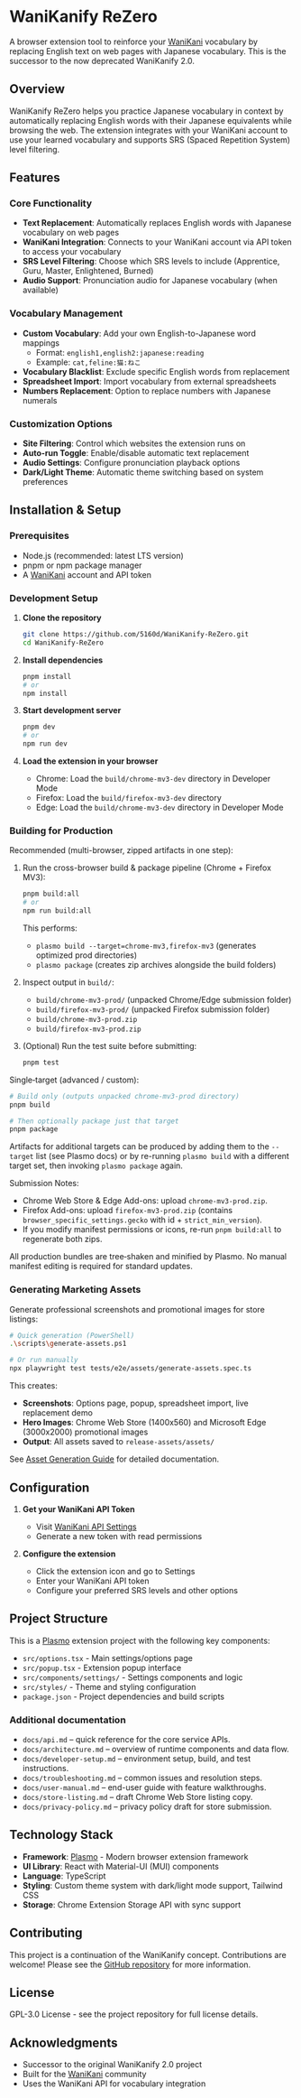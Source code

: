 ﻿# WaniKanify ReZero

A browser extension tool to reinforce your [WaniKani](https://wanikani.com) vocabulary by replacing English text on web pages with Japanese vocabulary. This is the successor to the now deprecated WaniKanify 2.0.

## Overview

WaniKanify ReZero helps you practice Japanese vocabulary in context by automatically replacing English words with their Japanese equivalents while browsing the web. The extension integrates with your WaniKani account to use your learned vocabulary and supports SRS (Spaced Repetition System) level filtering.

## Features

### Core Functionality
- **Text Replacement**: Automatically replaces English words with Japanese vocabulary on web pages
- **WaniKani Integration**: Connects to your WaniKani account via API token to access your vocabulary
- **SRS Level Filtering**: Choose which SRS levels to include (Apprentice, Guru, Master, Enlightened, Burned)
- **Audio Support**: Pronunciation audio for Japanese vocabulary (when available)

### Vocabulary Management
- **Custom Vocabulary**: Add your own English-to-Japanese word mappings
  - Format: `english1,english2:japanese:reading`
  - Example: `cat,feline:猫:ねこ`
- **Vocabulary Blacklist**: Exclude specific English words from replacement
- **Spreadsheet Import**: Import vocabulary from external spreadsheets
- **Numbers Replacement**: Option to replace numbers with Japanese numerals

### Customization Options
- **Site Filtering**: Control which websites the extension runs on
- **Auto-run Toggle**: Enable/disable automatic text replacement
- **Audio Settings**: Configure pronunciation playback options
- **Dark/Light Theme**: Automatic theme switching based on system preferences

## Installation & Setup

### Prerequisites
- Node.js (recommended: latest LTS version)
- pnpm or npm package manager
- A [WaniKani](https://wanikani.com) account and API token

### Development Setup

1. **Clone the repository**
   ```bash
   git clone https://github.com/5160d/WaniKanify-ReZero.git
   cd WaniKanify-ReZero
   ```

2. **Install dependencies**
   ```bash
   pnpm install
   # or
   npm install
   ```

3. **Start development server**
   ```bash
   pnpm dev
   # or
   npm run dev
   ```

4. **Load the extension in your browser**
   - Chrome: Load the `build/chrome-mv3-dev` directory in Developer Mode
   - Firefox: Load the `build/firefox-mv3-dev` directory
   - Edge: Load the `build/chrome-mv3-dev` directory in Developer Mode

### Building for Production

Recommended (multi-browser, zipped artifacts in one step):

1. Run the cross-browser build & package pipeline (Chrome + Firefox MV3):
   ```bash
   pnpm build:all
   # or
   npm run build:all
   ```
   This performs:
   - `plasmo build --target=chrome-mv3,firefox-mv3` (generates optimized prod directories)
   - `plasmo package` (creates zip archives alongside the build folders)

2. Inspect output in `build/`:
   - `build/chrome-mv3-prod/` (unpacked Chrome/Edge submission folder)
   - `build/firefox-mv3-prod/` (unpacked Firefox submission folder)
   - `build/chrome-mv3-prod.zip`
   - `build/firefox-mv3-prod.zip`

3. (Optional) Run the test suite before submitting:
   ```bash
   pnpm test
   ```

Single‑target (advanced / custom):
```bash
# Build only (outputs unpacked chrome-mv3-prod directory)
pnpm build

# Then optionally package just that target
pnpm package
```
Artifacts for additional targets can be produced by adding them to the `--target` list (see Plasmo docs) or by re-running `plasmo build` with a different target set, then invoking `plasmo package` again.

Submission Notes:
- Chrome Web Store & Edge Add-ons: upload `chrome-mv3-prod.zip`.
- Firefox Add-ons: upload `firefox-mv3-prod.zip` (contains `browser_specific_settings.gecko` with id + `strict_min_version`).
- If you modify manifest permissions or icons, re-run `pnpm build:all` to regenerate both zips.

All production bundles are tree‑shaken and minified by Plasmo. No manual manifest editing is required for standard updates.

### Generating Marketing Assets

Generate professional screenshots and promotional images for store listings:

```bash
# Quick generation (PowerShell)
.\scripts\generate-assets.ps1

# Or run manually
npx playwright test tests/e2e/assets/generate-assets.spec.ts
```

This creates:
- **Screenshots**: Options page, popup, spreadsheet import, live replacement demo
- **Hero Images**: Chrome Web Store (1400x560) and Microsoft Edge (3000x2000) promotional images
- **Output**: All assets saved to `release-assets/assets/`

See [Asset Generation Guide](tests/e2e/assets/README.md) for detailed documentation.

## Configuration

1. **Get your WaniKani API Token**
   - Visit [WaniKani API Settings](https://www.wanikani.com/settings/personal_access_tokens)
   - Generate a new token with read permissions

2. **Configure the extension**
   - Click the extension icon and go to Settings
   - Enter your WaniKani API token
   - Configure your preferred SRS levels and other options

## Project Structure

This is a [Plasmo](https://docs.plasmo.com/) extension project with the following key components:

- `src/options.tsx` - Main settings/options page
- `src/popup.tsx` - Extension popup interface
- `src/components/settings/` - Settings components and logic
- `src/styles/` - Theme and styling configuration
- `package.json` - Project dependencies and build scripts

### Additional documentation

- `docs/api.md` – quick reference for the core service APIs.
- `docs/architecture.md` – overview of runtime components and data flow.
- `docs/developer-setup.md` – environment setup, build, and test instructions.
- `docs/troubleshooting.md` – common issues and resolution steps.
- `docs/user-manual.md` – end-user guide with feature walkthroughs.
- `docs/store-listing.md` – draft Chrome Web Store listing copy.
- `docs/privacy-policy.md` – privacy policy draft for store submission.

## Technology Stack

- **Framework**: [Plasmo](https://docs.plasmo.com/) - Modern browser extension framework
- **UI Library**: React with Material-UI (MUI) components
- **Language**: TypeScript
- **Styling**: Custom theme system with dark/light mode support, Tailwind CSS
- **Storage**: Chrome Extension Storage API with sync support

## Contributing

This project is a continuation of the WaniKanify concept. Contributions are welcome! Please see the [GitHub repository](https://github.com/5160d/WaniKanify-ReZero) for more information.

## License

GPL-3.0 License - see the project repository for full license details.

## Acknowledgments

- Successor to the original WaniKanify 2.0 project
- Built for the [WaniKani](https://wanikani.com) community
- Uses the WaniKani API for vocabulary integration

